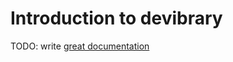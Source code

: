 # Introduction to devibrary

TODO: write [great documentation](http://jacobian.org/writing/what-to-write/)
